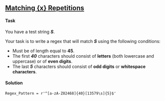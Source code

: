 ## [Matching {x} Repetitions](https://www.hackerrank.com/challenges/matching-x-repetitions/problem)

#### Task

You have a test string ***S***.

Your task is to write a regex that will match ***S*** using the following conditions: 

- Must be of length equal to **45**.
- The first ***40*** characters should consist of **letters** (both lowercase and uppercase) or of **even digits**.  
- The last ***5*** characters should consist of **odd digits** or **whitespace characters**.

#### Solution

`Regex_Pattern = r'^[a-zA-Z02468]{40}[13579\s]{5}$'`
